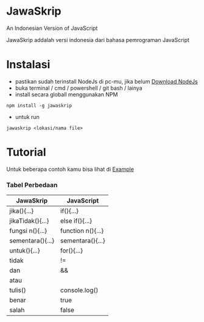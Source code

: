 # JawaSkrip

An Indonesian Version of JavaScript

JawaSkrip addalah versi indonesia dari bahasa pemrograman JavaScript

# Instalasi

- pastikan sudah terinstall NodeJs di pc-mu, jika belum [Download NodeJs](https://nodejs.org/en/)
- buka terminal / cmd / powershell / git bash / lainya
- install secara globall menggunakan NPM

```
npm install -g jawaskrip
```
- untuk run 
```
jawaskrip <lokasi/nama file>
```

# Tutorial

Untuk beberapa contoh kamu bisa lihat di [Example](https://github.com/Indmind/JawaSkrip/tree/master/example)

### Tabel Perbedaan

| JawaSkrip        | JavaScript        |
|------------------|-------------------|
| jika(){...}      | if(){...}         |
| jikaTidak(){...} | else if(){...}    |
| fungsi n(){...}  | function n(){...} |
| sementara(){...} | sementara(){...}  |
| untuk(){...}     | for(){...}        |
| tidak            | !=                |
| dan              | &&                |
| atau             | ||                |
| tulis()          | console.log()     |
| benar            | true              |
| salah            | false             |